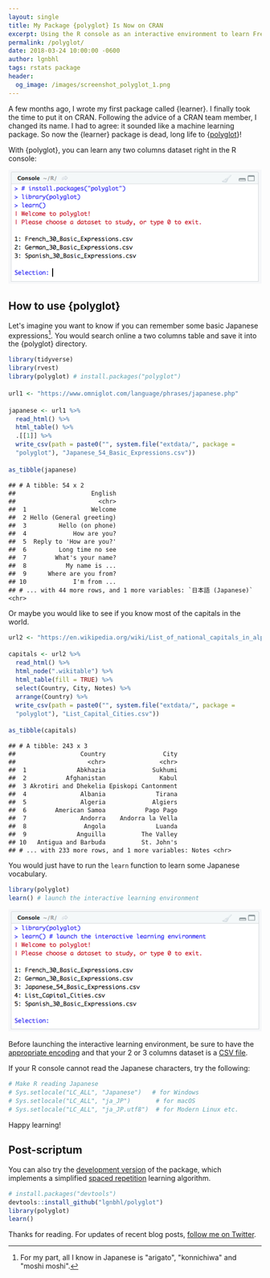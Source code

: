 ```yaml
---
layout: single
title: My Package {polyglot} Is Now on CRAN
excerpt: Using the R console as an interactive environment to learn French, Spanish or anything you want.
permalink: /polyglot/
date: 2018-03-24 10:00:00 -0600  
author: lgnbhl
tags: rstats package
header:
  og_image: /images/screenshot_polyglot_1.png
---
```


A few months ago, I wrote my first package called {learner}. I finally took the time to put it on CRAN. Following the advice of a CRAN team member, I changed its name. I had to agree: it sounded like a machine learning package. So now the {learner} package is dead, long life to {[polyglot](https://CRAN.R-project.org/package=polyglot)}!

With {polyglot}, you can learn any two columns dataset right in the R console:

![](/images/screenshot_polyglot_1.png)

## How to use {polyglot}

Let's imagine you want to know if you can remember some basic Japanese expressions[^1]. You would search online a two columns table and save it into the {polyglot} directory.

``` r
library(tidyverse)
library(rvest)
library(polyglot) # install.packages("polyglot")

url1 <- "https://www.omniglot.com/language/phrases/japanese.php" 

japanese <- url1 %>%
  read_html() %>%
  html_table() %>%
  .[[1]] %>%
  write_csv(path = paste0("", system.file("extdata/", package =
  "polyglot"), "Japanese_54_Basic_Expressions.csv"))

as_tibble(japanese)
```

    ## # A tibble: 54 x 2
    ##                     English
    ##                       <chr>
    ##  1                  Welcome
    ##  2 Hello (General greeting)
    ##  3         Hello (on phone)
    ##  4             How are you?
    ##  5  Reply to 'How are you?'
    ##  6         Long time no see
    ##  7        What's your name?
    ##  8           My name is ...
    ##  9      Where are you from?
    ## 10             I'm from ...
    ## # ... with 44 more rows, and 1 more variables: `日本語 (Japanese)` <chr>

Or maybe you would like to see if you know most of the capitals in the world.

``` r
url2 <- "https://en.wikipedia.org/wiki/List_of_national_capitals_in_alphabetical_order"

capitals <- url2 %>%
  read_html() %>%
  html_node(".wikitable") %>%
  html_table(fill = TRUE) %>%
  select(Country, City, Notes) %>%
  arrange(Country) %>%
  write_csv(path = paste0("", system.file("extdata/", package =
  "polyglot"), "List_Capital_Cities.csv"))

as_tibble(capitals)
```

    ## # A tibble: 243 x 3
    ##                  Country                City
    ##                    <chr>               <chr>
    ##  1              Abkhazia             Sukhumi
    ##  2           Afghanistan               Kabul
    ##  3 Akrotiri and Dhekelia Episkopi Cantonment
    ##  4               Albania              Tirana
    ##  5               Algeria             Algiers
    ##  6        American Samoa           Pago Pago
    ##  7               Andorra    Andorra la Vella
    ##  8                Angola              Luanda
    ##  9              Anguilla          The Valley
    ## 10   Antigua and Barbuda          St. John's
    ## # ... with 233 more rows, and 1 more variables: Notes <chr>

You would just have to run the `learn` function to learn some Japanese vocabulary.

``` r
library(polyglot)
learn() # launch the interactive learning environment
```

![](/images/screenshot_polyglot_2.png)

Before launching the interactive learning environment, be sure to have the [appropriate encoding](https://stat.ethz.ch/R-manual/R-devel/library/base/html/locales.html) and that your 2 or 3 columns dataset is a [CSV file](https://en.wikipedia.org/wiki/Comma-separated_values).

If your R console cannot read the Japanese characters, try the following:

``` r
# Make R reading Japanese
# Sys.setlocale("LC_ALL", "Japanese")   # for Windows
# Sys.setlocale("LC_ALL", "ja_JP")       # for macOS 
# Sys.setlocale("LC_ALL", "ja_JP.utf8")  # for Modern Linux etc. 
```

Happy learning!

## Post-scriptum

You can also try the [development version](https://github.com/lgnbhl/polyglot) of the package, which implements a simplified [spaced repetition](https://en.wikipedia.org/wiki/Spaced_repetition) learning algorithm.

``` r
# install.packages("devtools")
devtools::install_github("lgnbhl/polyglot")
library(polyglot)
learn()
```

Thanks for reading. For updates of recent blog posts, [follow me on Twitter](https://twitter.com/lgnbhl).

[^1]: For my part, all I know in Japanese is "arigato", "konnichiwa" and "moshi moshi".
